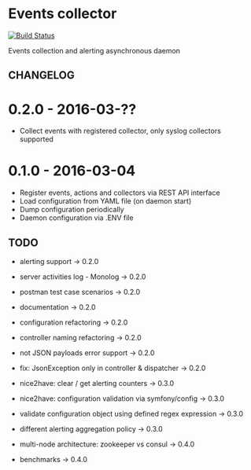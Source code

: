 # Events collector

[![Build Status](https://travis-ci.org/tswiackiewicz/events-collector.png?branch=feature/collector_configuration)](https://travis-ci.org/tswiackiewicz/events-collector)

Events collection and alerting asynchronous daemon

## CHANGELOG

# 0.2.0 - 2016-03-??

* Collect events with registered collector, only syslog collectors supported

# 0.1.0 - 2016-03-04

* Register events, actions and collectors via REST API interface
* Load configuration from YAML file (on daemon start)
* Dump configuration periodically
* Daemon configuration via .ENV file

## TODO

* alerting support -> 0.2.0
* server activities log - Monolog -> 0.2.0
* postman test case scenarios -> 0.2.0
* documentation -> 0.2.0
* configuration refactoring -> 0.2.0
* controller naming refactoring -> 0.2.0
* not JSON payloads error support -> 0.2.0
* fix: JsonException only in controller & dispatcher -> 0.2.0

* nice2have: clear / get alerting counters -> 0.3.0
* nice2have: configuration validation via symfony/config -> 0.3.0
* validate configuration object using defined regex expression -> 0.3.0
* different alerting aggregation policy -> 0.3.0

* multi-node architecture: zookeeper vs consul -> 0.4.0
* benchmarks -> 0.4.0
